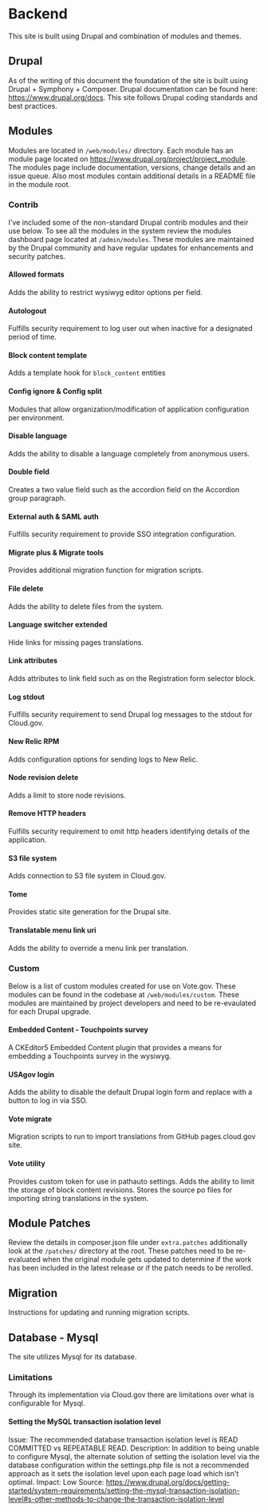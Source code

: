 # Backend
This site is built using Drupal and combination of modules and themes.

## Drupal
As of the writing of this document the foundation of the site is built using Drupal + Symphony + Composer. Drupal documentation can be found here: https://www.drupal.org/docs. This site follows Drupal coding standards and best practices.

## Modules
Modules are located in `/web/modules/` directory. Each module has an module page located on https://www.drupal.org/project/project_module. The modules page include documentation, versions, change details and an issue queue. Also most modules contain additional details in a README file in the module root.

### Contrib
I've included some of the non-standard Drupal contrib modules and their use below. To see all the modules in the system review the modules dashboard page located at `/admin/modules`. These modules are maintained by the Drupal community and have regular updates for enhancements and security patches.

#### Allowed formats
Adds the ability to restrict wysiwyg editor options per field.

#### Autologout
Fulfills security requirement to log user out when inactive for a designated period of time.

#### Block content template
Adds a template hook for `block_content` entities

#### Config ignore & Config split
Modules that allow organization/modification of application configuration per environment.

#### Disable language
Adds the ability to disable a language completely from anonymous users.

#### Double field
Creates a two value field such as the accordion field on the Accordion group paragraph.

#### External auth & SAML auth
Fulfills security requirement to provide SSO integration configuration.

#### Migrate plus & Migrate tools
Provides additional migration function for migration scripts.

#### File delete
Adds the ability to delete files from the system.

#### Language switcher extended
Hide links for missing pages translations.

#### Link attributes
Adds attributes to link field such as on the Registration form selector block.

#### Log stdout
Fulfills security requirement to send Drupal log messages to the stdout for Cloud.gov.

#### New Relic RPM
Adds configuration options for sending logs to New Relic.

#### Node revision delete
Adds a limit to store node revisions.

#### Remove HTTP headers
Fulfills security requirement to omit http headers identifying details of the application.

#### S3 file system
Adds connection to S3 file system in Cloud.gov.

#### Tome
Provides static site generation for the Drupal site.

#### Translatable menu link uri
Adds the ability to override a menu link per translation.

### Custom
Below is a list of custom modules created for use on Vote.gov. These modules can be found in the codebase at `/web/modules/custom`. These modules are maintained by project developers and need to be re-evaulated for each Drupal upgrade.

#### Embedded Content - Touchpoints survey
A CKEditor5 Embedded Content plugin that provides a means for embedding a Touchpoints survey in the wysiwyg.

#### USAgov login
Adds the ability to disable the default Drupal login form and replace with a button to log in via SSO.

#### Vote migrate
Migration scripts to run to import translations from GitHub pages.cloud.gov site.

#### Vote utility
Provides custom token for use in pathauto settings. Adds the ability to limit the storage of block content revisions. Stores the source po files for importing string translations in the system.

## Module Patches
Review the details in composer.json file under `extra.patches` additionally look at the `/patches/` directory at the root. These patches need to be re-evaluated when the original module gets updated to determine if the work has been included in the latest release or if the patch needs to be rerolled.

## Migration
Instructions for updating and running migration scripts.

## Database - Mysql
The site utilizes Mysql for its database.

### Limitations
Through its implementation via Cloud.gov there are limitations over what is configurable for Mysql.

#### Setting the MySQL transaction isolation level
Issue: The recommended database transaction isolation level is READ COMMITTED vs REPEATABLE READ.
Description: In addition to being unable to configure Mysql, the alternate solution of setting the isolation level via the database configuration within the settings.php file is not a recommended approach as it sets the isolation level upon each page load which isn't optimal.
Impact: Low
Source: https://www.drupal.org/docs/getting-started/system-requirements/setting-the-mysql-transaction-isolation-level#s-other-methods-to-change-the-transaction-isolation-level
